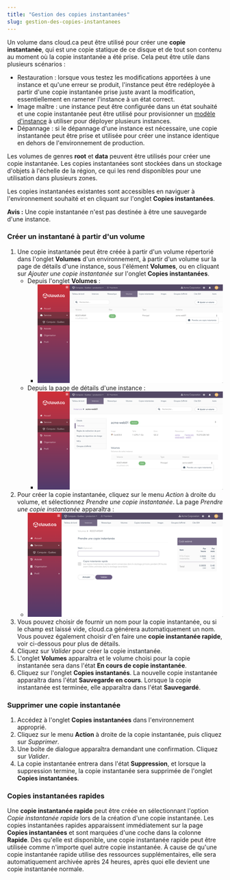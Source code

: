 ```yaml
---
title: "Gestion des copies instantanées"
slug: gestion-des-copies-instantanees
---
```



Un volume dans cloud.ca peut être utilisé pour créer une **copie instantanée**, qui est une copie statique de ce disque et de tout son contenu au moment où la copie instantanée a été prise. Cela peut être utile dans plusieurs scénarios :
   - Restauration : lorsque vous testez les modifications apportées à une instance et qu'une erreur se produit, l'instance peut être redéployée à partir d'une copie instantanée prise juste avant la modification, essentiellement en ramener l'instance à un état correct.
   - Image maître : une instance peut être configurée dans un état souhaité et une copie instantanée peut être utilisé pour provisionner un [modèle d'instance](working-with-instance-templates.md) à utiliser pour déployer plusieurs instances.
   - Dépannage : si le dépannage d'une instance est nécessaire, une copie instantanée peut être prise et utilisée pour créer une instance identique en dehors de l'environnement de production.

Les volumes de genres **root** et **data** peuvent être utilisés pour créer une copie instantanée. Les copies instantanées sont stockées dans un stockage d'objets à l'échelle de la région, ce qui les rend disponibles pour une utilisation dans plusieurs zones. <!-- Take out for standard KB -->

Les copies instantanées existantes sont accessibles en naviguer à l'environnement souhaité et en cliquant sur l'onglet **Copies instantanées**.

**Avis :** Une copie instantanée n'est pas destinée à être une sauvegarde d'une instance.

### Créer un instantané à partir d'un volume

1. Une copie instantanée peut être créée à partir d'un volume répertorié dans l'onglet **Volumes** d'un environnement, à partir d'un volume sur la page de détails d'une instance, sous l'élément **Volumes**, ou en cliquant sur *Ajouter une copie instantanée* sur l'onglet **Copies instantanées**.
    - Depuis l'onglet **Volumes** :
       - ![Prendre une copie instantanée depuis la page Volumes](../../assets/cca-working-with-snapshots-1-fr.png)
    - Depuis la page de détails d'une instance :
       - ![Prendre une copie instantanée de la page de l'instance](../../assets/cca-working-with-snapshots-2-fr.png)
1. Pour créer la copie instantanée, cliquez sur le menu *Action* à droite du volume, et sélectionnez *Prendre une copie instantanée*. La page *Prendre une copie instantanée* apparaîtra :
    - ![La page Prendre une copie instantanée](../../assets/cca-working-with-snapshots-3-fr.png)
1. Vous pouvez choisir de fournir un nom pour la copie instantanée, ou si le champ est laissé vide, cloud.ca générera automatiquement un nom. Vous pouvez également choisir d'en faire une **copie instantanée rapide**, voir ci-dessous pour plus de détails.
1. Cliquez sur *Valider* pour créer la copie instantanée.
1. L'onglet **Volumes** apparaîtra et le volume choisi pour la copie instantanée sera dans l'état **En cours de copie instantanée**.
1. Cliquez sur l'onglet **Copies instantanés**. La nouvelle copie instantanée apparaîtra dans l'état **Sauvegarde en cours**. Lorsque la copie instantanée est terminée, elle apparaîtra dans l'état **Sauvegardé**.

### Supprimer une copie instantanée

1. Accédez à l'onglet **Copies instantanées** dans l'environnement approprié.
1. Cliquez sur le menu **Action** à droite de la copie instantanée, puis cliquez sur *Supprimer*.
1. Une boîte de dialogue apparaîtra demandant une confirmation. Cliquez sur *Valider*.
1. La copie instantanée entrera dans l'état **Suppression**, et lorsque la suppression termine, la copie instantanée sera supprimée de l'onglet **Copies instantanées**.

### Copies instantanées rapides

Une **copie instantanée rapide** peut être créée en sélectionnant l'option *Copie instantanée rapide* lors de la création d'une copie instantanée. Les copies instantanées rapides apparaissent immédiatement sur la page **Copies instantanées** et sont marquées d'une coche dans la colonne **Rapide**. Dès qu'elle est disponible, une copie instantanée rapide peut être utilisée comme n'importe quel autre copie instantanée. À cause de qu'une copie instantanée rapide utilise des ressources supplémentaires, elle sera automatiquement archivée après 24 heures, après quoi elle devient une copie instantanée normale.
